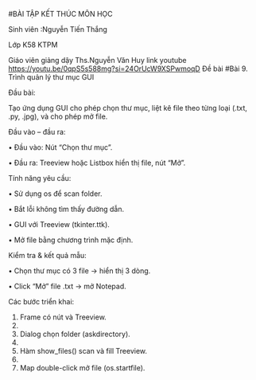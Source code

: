 #BÀI TẬP KẾT THÚC MÔN HỌC

Sinh viên :Nguyễn Tiến Thắng 

Lớp K58 KTPM 

Giáo viên giảng dậy Ths.Nguyễn Văn Huy 
link youtube https://youtu.be/0qpS5s588mg?si=24OrUcW9XSPwmoqD
Đề bài
#Bài 9. Trình quản lý thư mục GUI

Đầu bài:

Tạo ứng dụng GUI cho phép chọn thư mục, liệt kê file theo từng loại (.txt, .py, .jpg), và cho phép mở file.

Đầu vào – đầu ra:

•	Đầu vào: Nút “Chọn thư mục”.

•	Đầu ra: Treeview hoặc Listbox hiển thị file, nút “Mở”.

Tính năng yêu cầu:

•	Sử dụng os để scan folder.

•	Bắt lỗi không tìm thấy đường dẫn.

•	GUI với Treeview (tkinter.ttk).

•	Mở file bằng chương trình mặc định.

Kiểm tra & kết quả mẫu:

•	Chọn thư mục có 3 file → hiển thị 3 dòng.

•	Click “Mở” file .txt → mở Notepad.

Các bước triển khai:

1.	Frame có nút và Treeview.
2.	
3.	Dialog chọn folder (askdirectory).
4.	
5.	Hàm show_files() scan và fill Treeview.
6.	
7.	Map double-click mở file (os.startfile).
